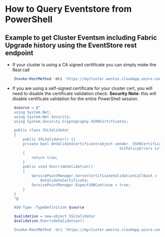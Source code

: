 # How to Query Eventstore from PowerShell

## Example to get Cluster Eventsm including Fabric Upgrade history using the EventStore rest endpoint

- If your cluster is using a CA signed certificate you can simply make the Rest call

```PowerShell
    Invoke-RestMethod -Uri 'https://mycluster.westus.cloudapp.azure.com:19080/EventsStore/Cluster/Events?api-version=6.2-preview&StartTimeUtc=2018-08-01T00:00:00Z&EndTimeUtc=2018-08-14T18:00:00Z' -CertificateThumbprint '677244db4c0add5770904a4269c81a0269aba2f5'  -Method Get
```
- If you are using a self-signed certificate for your cluster cert, you will need to disable the certificate validation check.  **Security Note:** this will disable certificate validation for the entire PowerShell session.

```PowerShell
    $source = @"
    using System.Net;
    using System.Net.Security;
    using System.Security.Cryptography.X509Certificates;

    public class SSLValidator
    {
        public SSLValidator() {}
        private bool OnValidateCertificate(object sender, X509Certificate certificate, X509Chain chain,
                                                    SslPolicyErrors sslPolicyErrors)
        {
            return true;
        }
        public void OverrideValidation()
        {
            ServicePointManager.ServerCertificateValidationCallback =
                OnValidateCertificate;
            ServicePointManager.Expect100Continue = true;
        }
    }
    "@

    Add-Type -TypeDefinition $source

    $validation = new-object SSLValidator 
    $validation.OverrideValidation()

    Invoke-RestMethod -Uri 'https://mycluster.westus.cloudapp.azure.com:19080/EventsStore/Cluster/Events?api-version=6.2-preview&StartTimeUtc=2018-08-01T00:00:00Z&EndTimeUtc=2018-08-14T18:00:00Z' -CertificateThumbprint '677244db4c0add5770904a4269c81a0269aba2f5'  -Method Get
```
